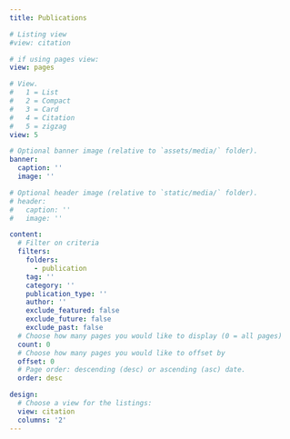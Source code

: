```yaml
---
title: Publications

# Listing view
#view: citation

# if using pages view:
view: pages

# View.
#   1 = List
#   2 = Compact
#   3 = Card
#   4 = Citation
#   5 = zigzag
view: 5

# Optional banner image (relative to `assets/media/` folder).
banner:
  caption: ''
  image: ''

# Optional header image (relative to `static/media/` folder).
# header:
#   caption: ''
#   image: ''

content:
  # Filter on criteria
  filters:
    folders:
      - publication
    tag: ''
    category: ''
    publication_type: ''
    author: ''
    exclude_featured: false
    exclude_future: false
    exclude_past: false
  # Choose how many pages you would like to display (0 = all pages)
  count: 0
  # Choose how many pages you would like to offset by
  offset: 0
  # Page order: descending (desc) or ascending (asc) date.
  order: desc

design:
  # Choose a view for the listings:
  view: citation
  columns: '2'
---
```

